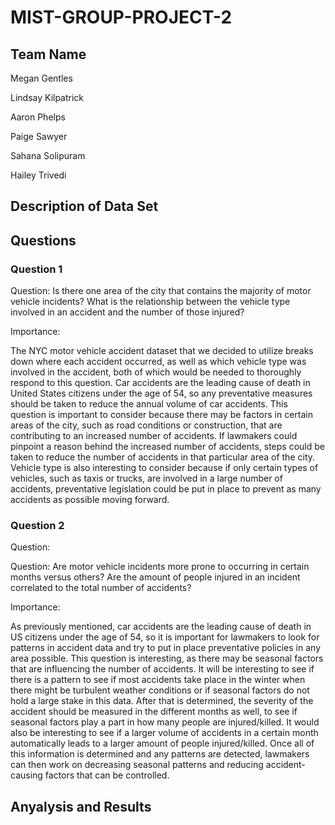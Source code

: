 # MIST-GROUP-PROJECT-2

## Team Name

Megan Gentles

Lindsay Kilpatrick

Aaron Phelps

Paige Sawyer

Sahana Solipuram

Hailey Trivedi



## Description of Data Set




## Questions

### Question 1

Question: Is there one area of the city that contains the majority of motor vehicle incidents? What is the relationship between the vehicle type involved in an accident and the number of those injured? 

Importance:

The NYC motor vehicle accident dataset that we decided to utilize breaks down where each accident occurred, as well as which vehicle type was involved in the accident, both of which would be needed to thoroughly respond to this question. Car accidents are the leading cause of death in United States citizens under the age of 54, so any preventative measures should be taken to reduce the annual volume of car accidents. This question is important to consider because there may be factors in certain areas of the city, such as road conditions or construction, that are contributing to an increased number of accidents. If lawmakers could pinpoint a reason behind the increased number of accidents, steps could be taken to reduce the number of accidents in that particular area of the city. Vehicle type is also interesting to consider because if only certain types of vehicles, such as taxis or trucks, are involved in a large number of accidents, preventative legislation could be put in place to prevent as many accidents as possible moving forward. 



### Question 2

Question: 

Question: Are motor vehicle incidents more prone to occurring in certain months versus others? Are the amount of people injured in an incident correlated to the total number of accidents?

Importance:

As previously mentioned, car accidents are the leading cause of death in US citizens under the age of 54, so it is important for lawmakers to look for patterns in accident data and try to put in place preventative policies in any area possible. This question is interesting, as there may be seasonal factors that are influencing the number of accidents. It will be interesting to see if there is a pattern to see if most accidents take place in the winter when there might be turbulent weather conditions or if seasonal factors do not hold a large stake in this data. After that is determined, the severity of the accident should be measured in the different months as well, to see if seasonal factors play a part in how many people are injured/killed. It would also be interesting to see if a larger volume of accidents in a certain month automatically leads to a larger amount of people injured/killed. Once all of this information is determined and any patterns are detected, lawmakers can then work on decreasing seasonal patterns and reducing accident-causing factors that can be controlled.

## Anyalysis and Results
